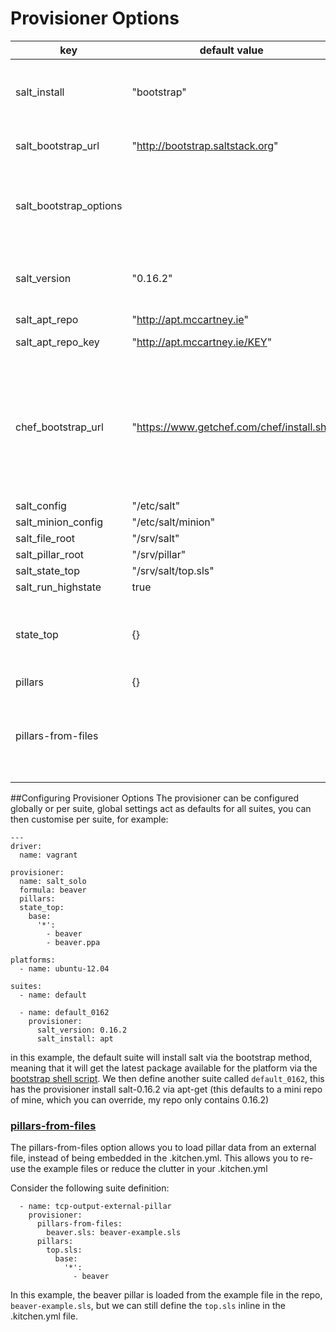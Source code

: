 
# Provisioner Options

key | default value | Notes
----|---------------|--------
salt_install| "bootstrap" | Method by which to install salt, "bootstrap" or "apt"
salt_bootstrap_url | "http://bootstrap.saltstack.org" | location of bootstrap script
salt_bootstrap_options | | optional options passed to the bootstrap script
salt_version | "0.16.2"| desired version, only affects apt installs
salt_apt_repo | "http://apt.mccartney.ie"| apt repo
salt_apt_repo_key| "http://apt.mccartney.ie/KEY"| apt repo key 
chef_bootstrap_url| "https://www.getchef.com/chef/install.sh"| the chef bootstrap installer, used to provide Ruby for the serverspec test runner on the guest OS
salt_config| "/etc/salt"|
salt_minion_config| "/etc/salt/minion"|
salt_file_root| "/srv/salt"|
salt_pillar_root| "/srv/pillar"|
salt_state_top| "/srv/salt/top.sls"|
salt_run_highstate| true |
state_top| {} | states that should be applied, in standard top.sls format
pillars| {} | pillar data 
pillars-from-files | | a list of key-value pairs for files that should be loaded as pillar data


##Configuring Provisioner Options
The provisioner can be configured globally or per suite, global settings act as defaults for all suites, you can then customise per suite, for example:
    
    ---
    driver:
      name: vagrant
    
    provisioner:
      name: salt_solo
      formula: beaver
      pillars:
      state_top:
        base:
          '*':
            - beaver
            - beaver.ppa
    
    platforms:
      - name: ubuntu-12.04
    
    suites:
      - name: default
    
      - name: default_0162
        provisioner:
          salt_version: 0.16.2
          salt_install: apt
          
in this example, the default suite will install salt via the bootstrap method, meaning that it will get the latest package available for the platform via the [bootstrap shell script](http://bootstrap.saltstack.org). We then define another suite called `default_0162`, this has the provisioner install salt-0.16.2 via apt-get (this defaults to a mini repo of mine, which you can override, my repo only contains 0.16.2)

### [pillars-from-files](id:pillars-from-files)
The pillars-from-files option allows you to load pillar data from an external file, instead of being embedded in the .kitchen.yml.  This allows you to re-use the example files or reduce the clutter in your .kitchen.yml

Consider the following suite definition:
    
      - name: tcp-output-external-pillar
        provisioner:
          pillars-from-files:
            beaver.sls: beaver-example.sls
          pillars:
            top.sls:
              base:
                '*':
                  - beaver

In this example, the beaver pillar is loaded from the example file in the repo, ``beaver-example.sls``, but we can still define the ``top.sls`` inline in the .kitchen.yml file. 